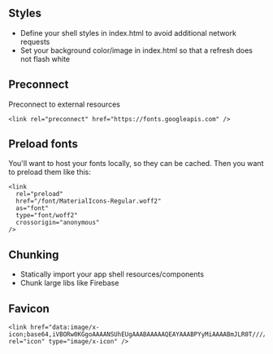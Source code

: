 ## Styles
 - Define your shell styles in index.html to avoid additional network requests
 - Set your background color/image in index.html so that a refresh does not flash white

## Preconnect
Preconnect to external resources

```
<link rel="preconnect" href="https://fonts.googleapis.com" />
```

## Preload fonts
You'll want to host your fonts locally, so they can be cached. Then you want to preload them like this:

```
<link
  rel="preload"
  href="/font/MaterialIcons-Regular.woff2"
  as="font"
  type="font/woff2"
  crossorigin="anonymous"
/>
```

## Chunking
 - Statically import your app shell resources/components
 - Chunk large libs like Firebase
 
## Favicon

```
<link href="data:image/x-icon;base64,iVBORw0KGgoAAAANSUhEUgAAABAAAAAQEAYAAABPYyMiAAAABmJLR0T///////8JWPfcAAAACXBIWXMAAABIAAAASABGyWs+AAAAF0lEQVRIx2NgGAWjYBSMglEwCkbBSAcACBAAAeaR9cIAAAAASUVORK5CYII=" rel="icon" type="image/x-icon" />
```

